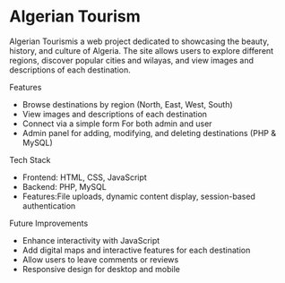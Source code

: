# Algerian Tourism

Algerian Tourismis a web project dedicated to showcasing the beauty, history, and culture of Algeria. The site allows users to explore different regions, discover popular cities and wilayas, and view images and descriptions of each destination.

 Features
- Browse destinations by region (North, East, West, South)
- View images and descriptions of each destination
- Connect via a simple form For both admin and user
- Admin panel for adding, modifying, and deleting destinations (PHP & MySQL)

Tech Stack
- Frontend: HTML, CSS, JavaScript
- Backend: PHP, MySQL
- Features:File uploads, dynamic content display, session-based authentication

Future Improvements
- Enhance interactivity with JavaScript
- Add digital maps and interactive features for each destination
- Allow users to leave comments or reviews
- Responsive design for desktop and mobile
